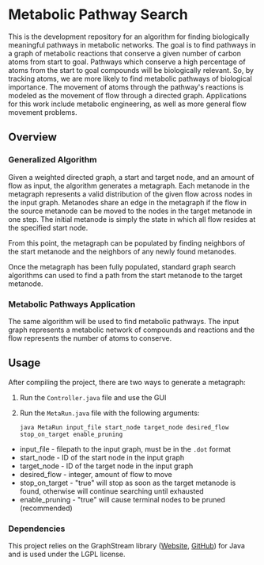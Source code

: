 # Metabolic Pathway Search

This is the development repository for an algorithm for finding biologically
meaningful pathways in metabolic networks. The goal is to find pathways in a
graph of metabolic reactions that conserve a given number of carbon atoms from
start to goal. Pathways which conserve a high percentage of atoms from the
start to goal compounds will be biologically relevant. So, by tracking atoms,
we are more likely to find metabolic pathways of biological importance. The
movement of atoms through the pathway's reactions is modeled as the movement of
flow through a directed graph. Applications for this work include metabolic
engineering, as well as more general flow movement problems.

## Overview

### Generalized Algorithm
Given a weighted directed graph, a start and target node, and an amount of flow as input, the algorithm
generates a metagraph. Each metanode in the metagraph represents a valid distribution
of the given flow across nodes in the input graph. Metanodes share an edge in the
metagraph if the flow in the source metanode can be moved to the nodes in the target
metanode in one step. The initial metanode is simply the state in which all flow
resides at the specified start node.

From this point, the metagraph can be populated by finding neighbors of the start metanode
and the neighbors of any newly found metanodes.

Once the metagraph has been fully populated, standard graph search algorithms can
used to find a path from the start metanode to the target metanode.

### Metabolic Pathways Application
The same algorithm will be used to find metabolic pathways. The input graph represents
a metabolic network of compounds and reactions and the flow represents the number
of atoms to conserve.

## Usage

After compiling the project, there are two ways to generate a metagraph:

1. Run the `Controller.java` file and use the GUI

2. Run the `MetaRun.java` file with the following arguments:

    `java MetaRun input_file start_node target_node desired_flow stop_on_target enable_pruning`

* input_file - filepath to the input graph, must be in the `.dot` format
* start_node - ID of the start node in the input graph
* target_node - ID of the target node in the input graph
* desired_flow - integer, amount of flow to move
* stop_on_target - "true" will stop as soon as the target metanode is found,
  otherwise will continue searching until exhausted
* enable_pruning - "true" will cause terminal nodes to be pruned (recommended)

### Dependencies
This project relies on the GraphStream library ([Website](http://graphstream-project.org), [GitHub](https://github.com/graphstream)) for Java and is used under the LGPL license.
